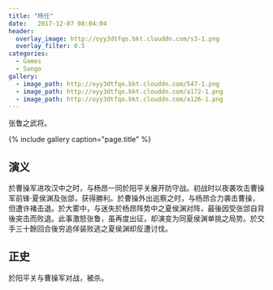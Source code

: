 ```yaml
---
title: "杨任"
date:   2017-12-07 08:04:04
header:
  overlay_image: http://oyy3dtfqo.bkt.clouddn.com/s3-1.png
  overlay_filter: 0.5
categories:
  - Games
  - Sango
gallery:
  - image_path: http://oyy3dtfqo.bkt.clouddn.com/547-1.png
  - image_path: http://oyy3dtfqo.bkt.clouddn.com/a172-1.png
  - image_path: http://oyy3dtfqo.bkt.clouddn.com/a126-1.png
---
```


张鲁之武将。

{% include gallery caption="page.title" %}

## 演义

於曹操军进攻汉中之时，与杨昂一同於阳平关展开防守战。初战时以夜袭攻击曹操军前锋·夏侯渊及张郃，获得勝利。於曹操外出巡察之时，与杨昂合力袭击曹操，但遭许褚击退。於大雾中，与迷失於杨昂阵势中之夏侯渊对阵，最後因受张郃自背後突击而败退。此事激怒张鲁，虽再度出征，却演变为同夏侯渊单挑之局势。於交手三十餘回合後穷追佯装败逃之夏侯渊却反遭讨伐。

## 正史

於阳平关与曹操军对战，被杀。